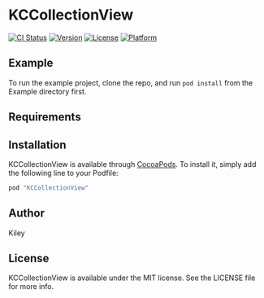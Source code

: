 # KCCollectionView

[![CI Status](http://img.shields.io/travis/Kiley/KCCollectionView.svg?style=flat)](https://travis-ci.org/Kiley/KCCollectionView)
[![Version](https://img.shields.io/cocoapods/v/KCCollectionView.svg?style=flat)](http://cocoapods.org/pods/KCCollectionView)
[![License](https://img.shields.io/cocoapods/l/KCCollectionView.svg?style=flat)](http://cocoapods.org/pods/KCCollectionView)
[![Platform](https://img.shields.io/cocoapods/p/KCCollectionView.svg?style=flat)](http://cocoapods.org/pods/KCCollectionView)

## Example

To run the example project, clone the repo, and run `pod install` from the Example directory first.

## Requirements

## Installation

KCCollectionView is available through [CocoaPods](http://cocoapods.org). To install
it, simply add the following line to your Podfile:

```ruby
pod "KCCollectionView"
```

## Author

Kiley

## License

KCCollectionView is available under the MIT license. See the LICENSE file for more info.
